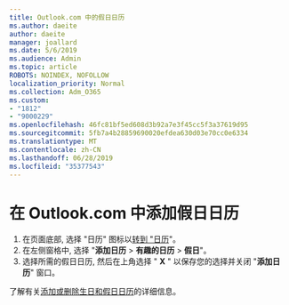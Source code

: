```yaml
---
title: Outlook.com 中的假日日历
ms.author: daeite
author: daeite
manager: joallard
ms.date: 5/6/2019
ms.audience: Admin
ms.topic: article
ROBOTS: NOINDEX, NOFOLLOW
localization_priority: Normal
ms.collection: Adm_O365
ms.custom:
- "1812"
- "9000229"
ms.openlocfilehash: 46fc81bf5ed608d3b92a7e3f45cc5f3a37619d95
ms.sourcegitcommit: 5fb7a4b28859690020efdea630d03e70cc0e6334
ms.translationtype: MT
ms.contentlocale: zh-CN
ms.lasthandoff: 06/28/2019
ms.locfileid: "35377543"
---
```

# <a name="add-a-holiday-calendar-in-outlookcom"></a>在 Outlook.com 中添加假日日历

1. 在页面底部, 选择 "日历" 图标以[转到 "日历](https://outlook.live.com/mail/calendar)"。
1. 在左侧窗格中, 选择 "**添加日历** > **有趣的日历** > **假日**"。
1. 选择所需的假日日历, 然后在上角选择 " **X** " 以保存您的选择并关闭 "**添加日历**" 窗口。

了解有关[添加或删除生日和假日日历](https://support.office.com/article/b8e636da-fda8-413f-940e-68396efa49a6)的详细信息。